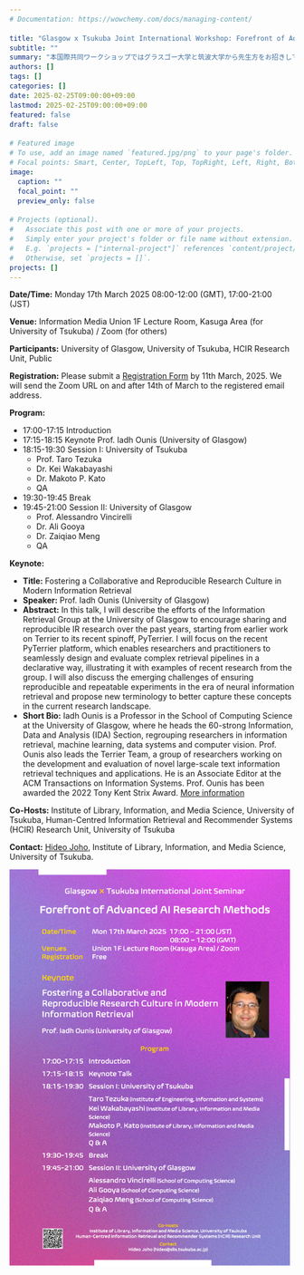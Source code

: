 ```yaml
---
# Documentation: https://wowchemy.com/docs/managing-content/

title: "Glasgow x Tsukuba Joint International Workshop: Forefront of Advanced AI Research Methods"
subtitle: ""
summary: "本国際共同ワークショップではグラスゴー大学と筑波大学から先生方をお招きしてAI技術に関する研究手法の知見を共有していただきます。"
authors: []
tags: []
categories: []
date: 2025-02-25T09:00:00+09:00
lastmod: 2025-02-25T09:00:00+09:00
featured: false
draft: false

# Featured image
# To use, add an image named `featured.jpg/png` to your page's folder.
# Focal points: Smart, Center, TopLeft, Top, TopRight, Left, Right, BottomLeft, Bottom, BottomRight.
image:
  caption: ""
  focal_point: ""
  preview_only: false

# Projects (optional).
#   Associate this post with one or more of your projects.
#   Simply enter your project's folder or file name without extension.
#   E.g. `projects = ["internal-project"]` references `content/project/deep-learning/index.md`.
#   Otherwise, set `projects = []`.
projects: []
---
```



**Date/Time:** Monday 17th March 2025 08:00-12:00 (GMT), 17:00-21:00 (JST)

**Venue:** Information Media Union 1F Lecture Room, Kasuga Area (for University of Tsukuba) / Zoom (for others)

**Participants:** University of Glasgow, University of Tsukuba, HCIR Research Unit, Public

**Registration:** Please submit a [Registration Form](https://forms.office.com/r/kmFzQBtYLn) by 11th March, 2025. We will send the Zoom URL on and after 14th of March to the registered email address.

**Program:**

- 17:00-17:15 Introduction
- 17:15-18:15 Keynote Prof. Iadh Ounis (University of Glasgow)
- 18:15-19:30 Session I: University of Tsukuba
  - Prof. Taro Tezuka
  - Dr. Kei Wakabayashi
  - Dr. Makoto P. Kato
  - QA
- 19:30-19:45 Break
- 19:45-21:00 Session II: University of Glasgow
  - Prof. Alessandro Vincirelli
  - Dr. Ali Gooya
  - Dr. Zaiqiao Meng
  - QA

**Keynote:**

- **Title:** Fostering a Collaborative and Reproducible Research Culture in Modern Information Retrieval
- **Speaker:** Prof. Iadh Ounis (University of Glasgow)
- **Abstract:** In this talk, I will describe the efforts of the Information Retrieval Group at the University of Glasgow to encourage sharing and reproducible IR research over the past years, starting from earlier work on Terrier to its recent spinoff, PyTerrier. I will focus on the recent PyTerrier platform, which enables researchers and practitioners to seamlessly design and evaluate complex retrieval pipelines in a declarative way, illustrating it with examples of recent research from the group. I will also discuss the emerging challenges of ensuring reproducible and repeatable experiments in the era of neural information retrieval and propose new terminology to better capture these concepts in the current research landscape.
- **Short Bio:** Iadh Ounis is a  Professor in the School of Computing Science at the University of Glasgow, where he heads the 60-strong Information, Data and Analysis (IDA) Section, regrouping researchers in information retrieval, machine learning, data systems and computer vision. Prof. Ounis also leads the Terrier Team, a group of researchers working on the development and evaluation of novel large-scale text information retrieval techniques and applications. He is an Associate Editor at the ACM Transactions on Information Systems. Prof. Ounis has been awarded the 2022 Tony Kent Strix Award. [More information](https://www.gla.ac.uk/schools/computing/staff/iadhounis/)

**Co-Hosts:** Institute of Library, Information, and Media Science, University of Tsukuba, Human-Centred Information Retrieval and Recommender Systems (HCIR) Research Unit, University of Tsukuba

**Contact:** [Hideo Joho](https://trios.tsukuba.ac.jp/en/researcher/0000002518), Institute of Library, Information, and Media Science, University of Tsukuba.

![Workshop Flyer](./glasgowxtsukuba20250317_s.png)